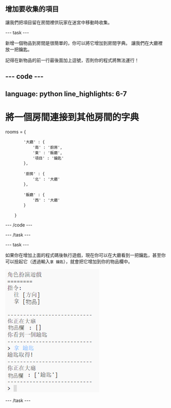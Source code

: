 ## 增加要收集的項目

讓我們把項目留在房間裡供玩家在迷宮中移動時收集。

--- task ---

新增一個物品到房間是很簡單的，你可以將它增加到房間字典。 讓我們在大廳裡放一把鑰匙。

記得在新物品的前一行最後面加上逗號，否則你的程式將無法運行！

--- code ---
---
language: python
line_highlights: 6-7
---
# 將一個房間連接到其他房間的字典
rooms = {

            '大廳' : {
                '南' : '廚房',
                '東' : '飯廳',
                '項目' : '鑰匙'
            },
    
            '廚房' : {
                '北' : '大廳'
            },
    
            '飯廳' : {
                '西' : '大廳'
            }
    
        }
--- /code ---

--- /task ---

--- task ---

如果你在增加上面的程式碼後執行遊戲，現在你可以在大廳看到一把鑰匙，甚至你可以撿起它（透過輸入`拿 鑰匙`），就會把它增加到你的物品欄中。

![截圖](images/rpg-key-test.png)

--- /task ---